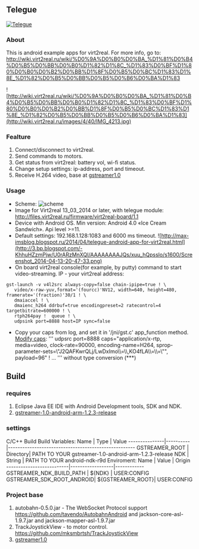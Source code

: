 ## Telegue
[![Telegue](http://img.youtube.com/vi/pe9sFdJ25Fc/0.jpg)](http://www.youtube.com/watch?v=pe9sFdJ25Fc)

### About
This is android example apps for virt2real.
For more info, go to: http://wiki.virt2real.ru/wiki/%D0%9A%D0%B0%D0%BA_%D1%81%D0%B4%D0%B5%D0%BB%D0%B0%D1%82%D1%8C_%D1%83%D0%BF%D1%80%D0%B0%D0%B2%D0%BB%D1%8F%D0%B5%D0%BC%D1%83%D1%8E_%D1%82%D0%B5%D0%BB%D0%B5%D0%B6%D0%BA%D1%83

![http://wiki.virt2real.ru/wiki/%D0%9A%D0%B0%D0%BA_%D1%81%D0%B4%D0%B5%D0%BB%D0%B0%D1%82%D1%8C_%D1%83%D0%BF%D1%80%D0%B0%D0%B2%D0%BB%D1%8F%D0%B5%D0%BC%D1%83%D1%8E_%D1%82%D0%B5%D0%BB%D0%B5%D0%B6%D0%BA%D1%83](http://wiki.virt2real.ru/images/4/40/IMG_4213.jpg)

### Fealture
1. Connect/disconnect to virt2real.
2. Send commands to motors.
3. Get status from virt2real: battery vol, wi-fi status.
4. Change setup settings: ip-address, port and timeout. 
5. Receive H.264 video, base at [gstreamer1.0](http://docs.gstreamer.com/x/WQAp)

### Usage
* Scheme:
![scheme](http://wiki.virt2real.ru/images/6/69/Telegue.png)
* Image for Virt2real 13_03_2014 or later, with telegue module: http://files.virt2real.ru/firmware/virt2real-board/1.1
* Device with Android OS. Min version: Android 4.0 «Ice Cream Sandwich». Api level >=11.
* Default settings: 192.168.1.128:1083 and 6000 ms timeout.
![http://max-imsblog.blogspot.ru/2014/04/telegue-android-app-for-virt2real.html](http://3.bp.blogspot.com/-KhhuHZzmPjw/U0rARzMnXQI/AAAAAAAAJQs/xuu_hQpsslo/s1600/Screenshot_2014-04-13-20-47-33.png)
* On board virt2real console(for example, by putty) command to start video-streaming. IP - your virt2real address:
```
gst-launch -v v4l2src always-copy=false chain-ipipe=true ! \
   video/x-raw-yuv,format='(fourcc)'NV12, width=640, height=480, framerate='(fraction)'30/1 ! \
   dmaiaccel ! \
   dmaienc_h264 ddrbuf=true encodingpreset=2 ratecontrol=4 targetbitrate=600000 ! \
   rtph264pay !  queue ! \
   udpsink port=8888 host=IP sync=false
```
* Copy your caps from log, and set it in '/jni/gst.c' app_function method.
[Modify caps](http://stackoverflow.com/questions/18511765/gstreamer-in-android-udp-stream):
'''
udpsrc port=8888 caps=\"application/x-rtp, media=video, clock-rate=90000, encoding-name=H264, sprop-parameter-sets=\\\"J2QAFKwrQLj/LwDxImo\\\\=\\\\,KO4fLA\\\\=\\\\=\\\"\", payload=96\" ! ...
'''
without type conversion (***)

## Build

### requires
1. Eclipse Java EE IDE with Android Development tools, SDK and NDK.
2. [gstreamer-1.0-android-arm-1.2.3-release](http://gstreamer.freedesktop.org/data/pkg/android/1.2.3/)

### settings
C/C++ Build
Build Variables:
Name           | Type     | Value
---------------|----------|-----------------------------------------------------
GSTREAMER_ROOT | Directory| PATH TO YOUR gstreamer-1.0-android-arm-1.2.3-release
NDK            | String   | PATH TO YOUR android-ndk-r9d
Enviroment:
Name                      | Value            | Origin
--------------------------|------------------|------------
GSTREAMER_NDK_BUILD_PATH  | ${NDK}           | USER:CONFIG
GSTREAMER_SDK_ROOT_ANDROID| ${GSTREAMER_ROOT}| USER:CONFIG

### Project base
1. autobahn-0.5.0.jar - The WebSocket Protocol support https://github.com/tavendo/AutobahnAndroid and jackson-core-asl-1.9.7.jar and jackson-mapper-asl-1.9.7.jar
2. TrackJoystickView - to motor control. https://github.com/mksmbrtsh/TrackJoystickView
3. [gstreamer1.0](http://gstreamer.com/)
